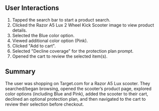 ## User Interactions
1. Tapped the search bar to start a product search.  
2. Clicked the Razor A5 Lux 2 Wheel Kick Scooter image to view product details.  
3. Selected the Blue color option.  
4. Viewed additional color option (Pink).  
5. Clicked "Add to cart".  
6. Selected "Decline coverage" for the protection plan prompt.  
7. Opened the cart to review the selected item(s).

## Summary
The user was shopping on Target.com for a Razor A5 Lux scooter. They searched/began browsing, opened the scooter’s product page, explored color options (including Blue and Pink), added the scooter to their cart, declined an optional protection plan, and then navigated to the cart to review their selection before checkout.